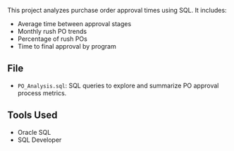 This project analyzes purchase order approval times using SQL. It includes:
- Average time between approval stages
- Monthly rush PO trends
- Percentage of rush POs
- Time to final approval by program

## File

- `PO_Analysis.sql`: SQL queries to explore and summarize PO approval process metrics.

## Tools Used

- Oracle SQL
- SQL Developer
